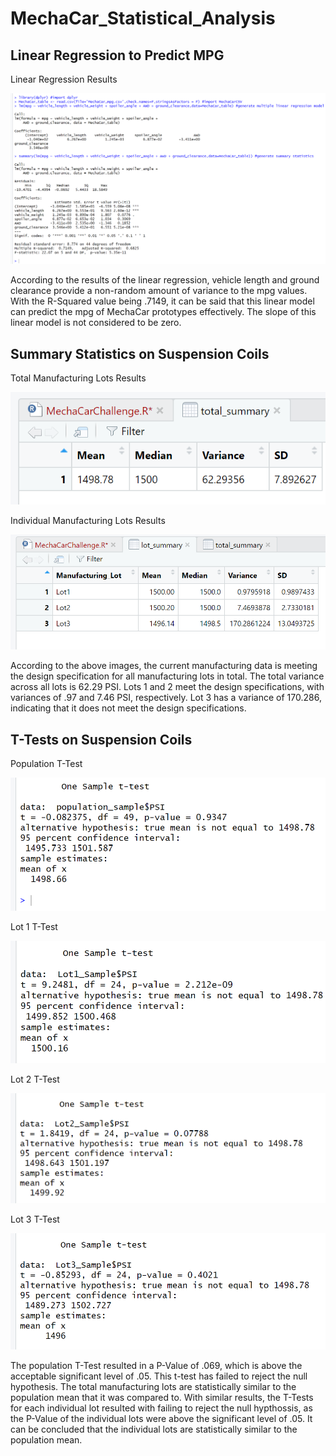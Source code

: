 # MechaCar_Statistical_Analysis

## Linear Regression to Predict MPG

Linear Regression Results

![Linear Regression Results](/images/MechaCar_Part1.png/)

According to the results of the linear regression, vehicle length and ground clearance provide a non-random amount of variance to the mpg values. With the R-Squared value being .7149, it can be said that this linear model can predict the mpg of MechaCar prototypes effectively. The slope of this linear model is not considered to be zero. 

## Summary Statistics on Suspension Coils

Total Manufacturing Lots Results

![Total Manufacturing Lots Results](/images/MechaCar_Part2_total_summary.png/)

Individual Manufacturing Lots Results

![Individual Manufacturing Lots Results](/images/MechaCar_Part2_lot_summary.png/)

According to the above images, the current manufacturing data is meeting the design specification for all manufacturing lots in total. The total variance across all lots is 62.29 PSI. Lots 1 and 2 meet the design specifications, with variances of .97 and 7.46 PSI, respectively. Lot 3 has a variance of 170.286, indicating that it does not meet the design specifications. 

## T-Tests on Suspension Coils

Population T-Test

![Population T-Test](/images/MechaCar_Part3_population.png/)

Lot 1 T-Test

![Lot 1 T-Test](/images/MechaCar_Part3_lot1.png/)

Lot 2 T-Test

![Lot 2 T-Test](/images/MechaCar_Part3_lot2.png/)

Lot 3 T-Test

![Lot 3 T-Test](/images/MechaCar_Part3_lot3.png/)

The population T-Test resulted in a P-Value of .069, which is above the acceptable significant level of .05. This t-test has failed to reject the null hypothesis. The total manufacturing lots are statistically similar to the population mean that it was compared to. With similar results, the T-Tests for each individual lot resulted with failing to reject the null hypthossis, as the P-Value of the individual lots were above the significant level of .05. It can be concluded that the individual lots are statistically similar to the population mean.

